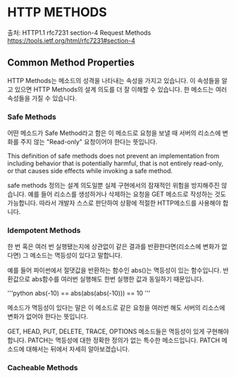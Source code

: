 # HTTP METHODS

출처: HTTP1.1 rfc7231 section-4 Request Methods<br>
https://tools.ietf.org/html/rfc7231#section-4

## Common Method Properties

HTTP Methods는 메소드의 성격을 나타내는 속성을 가지고 있습니다. 이 속성들을 알고 있으면 HTTP Methods의 설계 의도를 더 잘 이해할 수 있습니다. 한 메소드는 여러 속성들을 가질 수 있습니다.


### Safe Methods

어떤 메소드가 Safe Method라고 함은 이 메소드로 요청을 보낼 때 서버의 리소스에 변화를 주지 않는 "Read-only" 요청이어야 한다는 뜻입니다.

This definition of safe methods does not prevent an implementation from including behavior that is potentially harmful, that is not entirely read-only, or that causes side effects while invoking a safe method.

safe methods 정의는 설계 의도일뿐 실제 구현에서의 잠재적인 위험을 방지해주진 않습니다. 예를 들어 리소스를 생성하거나 삭제하는 요청을 GET 메소드로 작성하는 것도 가능합니다. 따라서 개발자 스스로 판단하여 상황에 적절한 HTTP메소드를 사용해야 합니다.


### Idempotent Methods

한 번 혹은 여러 번 실행됐는지에 상관없이 같은 결과를 반환한다면(리소스에 변화가 없다면) 그 메소드는 멱등성이 있다고 말합니다.

예를 들어 파이썬에서 절댓값을 반환하는 함수인 abs()는 멱등성이 있는 함수입니다. 반환값으로 abs함수를 여러번 실행해도 한번 실행한 값과 동일하기 때문입니다.

'''python
abs(-10) == abs(abs(abs(-10))) == 10
'''

메소드가 멱등성이 있다는 말은 이 메소드로 같은 요청을 여러번 해도 서버의 리소스에 변화가 없어야 한다는 뜻입니다.

GET, HEAD, PUT, DELETE, TRACE, OPTIONS 메소드들은 멱등성이 있게 구현해야 합니다. PATCH는 멱등성에 대한 정확한 정의가 없는 특수한 메소드입니다. PATCH 메소드에 대해서는 뒤에서 자세히 알아보겠습니다.


### Cacheable Methods

